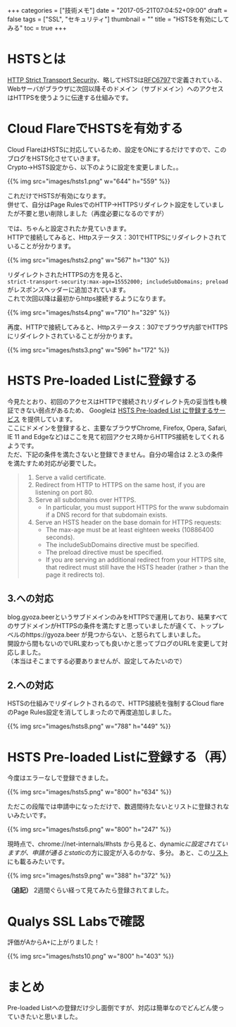 +++
categories = ["技術メモ"]
date = "2017-05-21T07:04:52+09:00"
draft = false
tags = ["SSL", "セキュリティ"]
thumbnail = ""
title = "HSTSを有効にしてみる"
toc = true
+++

# HSTSとは

[HTTP Strict Transport Security](https://developer.mozilla.org/ja/docs/Web/Security/HTTP_Strict_Transport_Security#Preloading_Strict_Transport_Security
)、略してHSTSは[RFC6797](https://tools.ietf.org/html/rfc6797)で定義されている、Webサーバがブラウザに次回以降そのドメイン（サブドメイン）へのアクセスはHTTPSを使うように伝達する仕組みです。  

# Cloud FlareでHSTSを有効する

Cloud FlareはHSTSに対応しているため、設定をONにするだけですので、このブログをHSTS化させていきます。  
Crypto->HSTS設定から、以下のように設定を変更しました。。

{{% img src="images/hsts1.png" w="644" h="559" %}}

これだけでHSTSが有効になります。  
併せて、自分はPage RulesでのHTTP->HTTPSリダイレクト設定をしていましたが不要と思い削除しました（再度必要になるのですが）

では、ちゃんと設定されたか見ていきます。  
HTTPで接続してみると、Httpステータス：301でHTTPSにリダイレクトされていることが分かります。  

{{% img src="images/hsts2.png" w="567" h="130" %}}

リダイレクトされたHTTPSの方を見ると、  
`strict-transport-security:max-age=15552000; includeSubDomains; preload`  
がレスポンスヘッダーに追加されています。  
これで次回以降は最初からhttps接続するようになります。

{{% img src="images/hsts4.png" w="710" h="329" %}}

再度、HTTPで接続してみると、Httpステータス：307でブラウザ内部でHTTPSにリダイレクトされていることが分かります。  

{{% img src="images/hsts3.png" w="596" h="172" %}}

# HSTS Pre-loaded Listに登録する

今見たとおり、初回のアクセスはHTTPで接続されリダイレクト先の妥当性も検証できない弱点があるため、
Googleは [HSTS Pre-loaded List に登録するサービス](https://hstspreload.org) を提供しています。  
ここにドメインを登録すると、主要なブラウザChrome, Firefox, Opera, Safari, IE 11 and Edgeなど)はここを見て初回アクセス時からHTTPS接続をしてくれるようです。  
ただ、下記の条件を満たさないと登録できません。自分の場合は 2.と3.の条件を満たすため対応が必要でした。  

> 1. Serve a valid certificate.
> 2. Redirect from HTTP to HTTPS on the same host, if you are listening on port 80.
> 3. Serve all subdomains over HTTPS.
>    - In particular, you must support HTTPS for the www subdomain if a DNS record for that subdomain exists.
> 4. Serve an HSTS header on the base domain for HTTPS requests:
>    - The max-age must be at least eighteen weeks (10886400 seconds).
>    - The includeSubDomains directive must be specified.
>    - The preload directive must be specified.
>    - If you are serving an additional redirect from your HTTPS site, that redirect must still have the HSTS header (rather > than the page it redirects to).


## 3.への対応
blog.gyoza.beerというサブドメインのみをHTTPSで運用しており、結果すべてのサブドメインがHTTPSの条件を満たすと思っていましたが違くて、トップレベルのhttps://gyoza.beer が見つからない、と怒られてしまいました。  
開設から間もないのでURL変わっても良いかと思ってブログのURLを変更して対応しました。  
（本当はそこまでする必要ありませんが、設定してみたいので）

## 2.への対応
HSTSの仕組みでリダイレクトされるので、HTTPS接続を強制するCloud flareのPage Rules設定を消してしまったので再度追加しました。

{{% img src="images/hsts8.png" w="788" h="449" %}}

# HSTS Pre-loaded Listに登録する（再）

今度はエラーなしで登録できました。

{{% img src="images/hsts5.png" w="800" h="634" %}}

ただこの段階では申請中になっただけで、数週間待たないとリストに登録されないみたいです。

{{% img src="images/hsts6.png" w="800" h="247" %}}

現時点で、chrome://net-internals/#hsts から見ると、dynamic*に設定されていますが、申請が通るとstatic*の方に設定が入るのかな、多分。
あと、この[リスト](https://cs.chromium.org/chromium/src/net/http/transport_security_state_static.json)にも載るみたいです。

{{% img src="images/hsts9.png" w="388" h="372" %}}

**（追記）** 2週間ぐらい経って見てみたら登録されてました。

# Qualys SSL Labsで確認

評価がAからA+に上がりました！

{{% img src="images/hsts10.png" w="800" h="403" %}}

# まとめ

Pre-loaded Listへの登録だけ少し面倒ですが、対応は簡単なのでどんどん使っていきたいと思いました。
